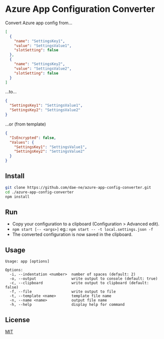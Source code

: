 # Azure App Configuration Converter

Convert Azure app config from...

```json
[
  {
    "name": "SettingsKey1",
    "value": "SettingsValue1",
    "slotSetting": false
  },
  {
    "name": "SettingsKey2",
    "value": "SettingsValue2",
    "slotSetting": false
  }
]
```

...to...

```json
{
  "SettingsKey1": "SettingsValue1",
  "SettingsKey2": "SettingsValue2"
}
```

...or (from template)

```json
{
  "IsEncrypted": false,
  "Values": {
    "SettingsKey1": "SettingsValue1",
    "SettingsKey2": "SettingsValue2"
  }
}
```

## Install

```bash
git clone https://github.com/dae-ne/azure-app-config-converter.git
cd ./azure-app-config-converter
npm install
```

## Run

* Copy your configuration to a clipboard (Configuration > Advanced edit).
* `npm start [-- <args>]` eg.: `npm start -- -t local.settings.json -f`
* The converted configuration is now saved in the clipboard.

## Usage

```
Usage: app [options]

Options:
  -i, --indentation <number>  number of spaces (default: 2)
  -o, --output                write output to console (default: true)
  -c, --clipboard             write output to clipboard (default: false)
  -f, --file                  write output to file
  -t, --template <name>       template file name
  -n, --name <name>           output file name
  -h, --help                  display help for command
```

## License

[MIT](https://choosealicense.com/licenses/mit/)
